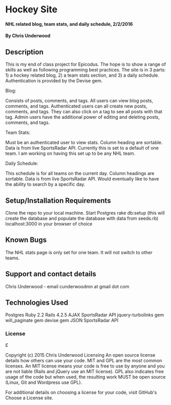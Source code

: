 # Hockey Site

#### NHL related blog, team stats, and daily schedule, 2/2/2016

#### By Chris Underwood

## Description

This is my end of class project for Epicodus. The hope is to show a range of skills as well as following programming best practices.
The site is in 3 parts: 1) a hockey related blog, 2) a team stats section, and 3) a daily schedule. Authentication is provided by the Devise gem.

Blog:

Consists of posts, comments, and tags. All users can view blog posts, comments, and tags. Authenticated users can all create new posts, comments, and tags. They can also click on a tag to see all posts with that tag. Admin users have the additional power of editing and deleting posts, comments, and tags.

Team Stats:

Must be an authenticated user to view stats. Column heading are sortable. Data is from live SportsRadar API. Currently this is set to a default of one team. I am working on having this set up to be any NHL team.

Daily Schedule:

This schedule is for all teams on the current day. Column headings are sortable. Data is from live SportsRadar API. Would eventually like to have the ability to search by a specific day.

## Setup/Installation Requirements

Clone the repo to your local machine.
Start Postgres
rake db:setup (this will create the database and populate the database with data from seeds.rb)
localhost:3000 in your browser of choice

## Known Bugs

The NHL stats page is only set for one team. It will not switch to other teams.

## Support and contact details

Chris Underwood - email cunderwoodmn at gmail dot com

## Technologies Used

Postgres
Ruby 2.2
Rails 4.2.5
AJAX
SportsRadar API
jquery-turbolinks gem
will_paginate gem
devise gem
JSON
SportsRadar API

### License
£

Copyright (c) 2015 Chris Underwood
Licensing
An open source license details how others can use your code. MIT and GPL are the most common licenses. An MIT license means your code is free to use by anyone and you are not liable (Rails and jQuery use an MIT license). GPL also indicates free usage of the code but when used, the resulting work MUST be open source (Linux, Git and Wordpress use GPL).

For additional details on choosing a license for your code, visit GitHub's Choose a License site.
